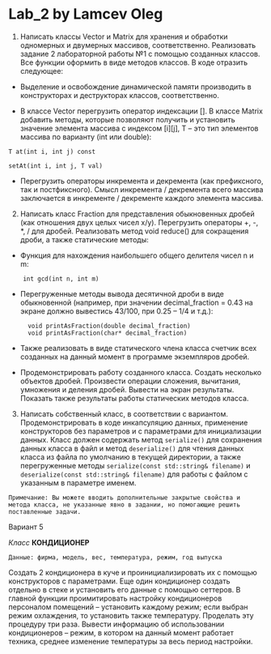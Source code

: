 # Lab_2 by Lamcev Oleg

1) Написать классы Vector и Matrix для хранения и обработки одномерных и
двумерных массивов, соответственно. Реализовать задание 2 лабораторной работы №1
с помощью созданных классов. Все функции оформить в виде методов классов.
В коде отразить следующее:
  * Выделение и освобождение динамической памяти производить в конструкторах и
  деструкторах классов, соответственно.
  
  * В классе Vector перегрузить оператор индексации []. В классе Matrix добавить
  методы, которые позволяют получить и установить значение элемента массива с индексом [i][j], T –
  это тип элементов массива по варианту (int или double):
  
  ```
  T at(int i, int j) const
  
  setAt(int i, int j, T val)
  ```
  
  * Перегрузить операторы инкремента и декремента (как префиксного, так и
  постфиксного). Смысл инкремента / декремента всего массива заключается в
  инкременте / декременте каждого элемента массива.

2) Написать класс Fraction для представления обыкновенных дробей (как отношения
двух целых чисел x/y). Перегрузить операторы +, -, *, / для дробей. Реализовать метод
void reduce() для сокращения дроби, а также статические методы:

* Функция для нахождения наибольшего общего делителя чисел n и m:

```
    int gcd(int n, int m)
```

* Перегруженные методы вывода десятичной дроби в виде обыкновенной (например, при значении decimal_fraction = 0.43 на экране должно
  вывестись 43/100, при 0.25 – 1/4 и т.д.):
  
  ```
    void printAsFraction(double decimal_fraction)
    void printAsFraction(char* decimal_fraction)
  ```
  
* Также реализовать в виде статического члена класса счетчик всех созданных на
данный момент в программе экземпляров дробей.
* Продемонстрировать работу созданного класса. Создать несколько объектов дробей.
Произвести операции сложения, вычитания, умножения и деления дробей. Вывести
на экран результаты. Показать также результаты работы статических методов класса.

3) Написать собственный класс, в соответствии с вариантом. Продемонстрировать в коде
инкапсуляцию данных, применение конструкторов без параметров и с параметрами
для инициализации данных. Класс должен содержать метод `serialize()` для
сохранения данных класса в файл и метод `deserialize()` для чтения данных класса
из файла по умолчанию в текущей директории, а также перегруженные методы
`serialize(const std::string& filename)` и `deserialize(const std::string&
filename)` для работы с файлом с указанным в параметре именем.

`Примечание: Вы можете вводить дополнительные закрытые свойства и метода класса,
не указанные явно в задании, но помогающие решить поставленные задачи.`

Вариант 5

_Класс_ **КОНДИЦИОНЕР**

 `Данные: фирма, модель, вес, температура, режим, год выпуска`
 
Создать 2 кондиционера в куче и проинициализировать их с помощью конструкторов с
параметрами. Еще один кондиционер создать отдельно в стеке и установить его данные
с помощью сеттеров. В главной функции проимитировать настройку кондиционеров
персоналом помещений – установить каждому режим; если выбран режим охлаждения,
то установить также температуру. Проделать эту процедуру три раза. Вывести
информацию об использовании кондиционеров – режим, в котором на данный момент
работает техника, среднее изменение температуры за весь период настройки.
